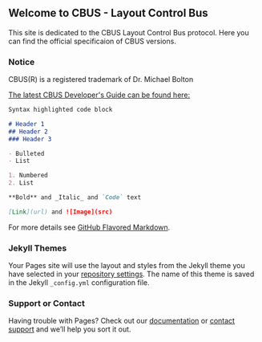 ## Welcome to CBUS - Layout Control Bus

This site is dedicated to the CBUS Layout Control Bus protocol. Here you can find the official specificaion of CBUS versions.

### Notice

CBUS(R) is a registered trademark of Dr. Michael Bolton

[The latest CBUS Developer's Guide can be found here:](https://github.com/cbus-traincontrol/cbus-specs/blob/68e6fa8a3cbdd8301acfc07e51b3abe73fe2f6b1/CBUS%20Developers%20Guide%206c.pdf)
```markdown
Syntax highlighted code block

# Header 1
## Header 2
### Header 3

- Bulleted
- List

1. Numbered
2. List

**Bold** and _Italic_ and `Code` text

[Link](url) and ![Image](src)
```

For more details see [GitHub Flavored Markdown](https://guides.github.com/features/mastering-markdown/).

### Jekyll Themes

Your Pages site will use the layout and styles from the Jekyll theme you have selected in your [repository settings](https://github.com/cbus-traincontrol/cbus-traincontrol.github.io/settings/pages). The name of this theme is saved in the Jekyll `_config.yml` configuration file.

### Support or Contact

Having trouble with Pages? Check out our [documentation](https://docs.github.com/categories/github-pages-basics/) or [contact support](https://support.github.com/contact) and we’ll help you sort it out.
